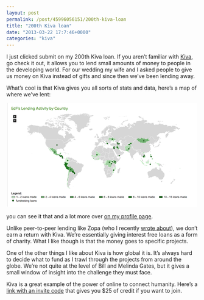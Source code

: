 ```yaml
---
layout: post
permalink: /post/45996056151/200th-kiva-loan
title: "200th Kiva loan"
date: "2013-03-22 17:7:46+0000"
categories: "kiva"
---
```

I just clicked submit on my 200th Kiva loan. If you aren&rsquo;t familiar with <a href="https://www.kiva.org">Kiva</a>, go check it out, it allows you to lend small amounts of money to people in the developing world. For our wedding my wife and I asked people to give us money on Kiva instead of gifts and since then we&rsquo;ve been lending away. 


What&rsquo;s cool is that Kiva gives you all sorts of stats and data, here&rsquo;s a map of where we&rsquo;ve lent: <a href="http://www.kiva.org/lender/edf"><center><img src="/img/blog/mk2k9siP6x1qz4rgp.png"/></center></a>


you can see it that and a lot more over <a href="http://www.kiva.org/lender/edf">on my profile page</a>.


Unlike peer-to-peer lending like Zopa (who I recently <a href="http://freyfogle.tumblr.com/post/42881969154/my-thoughts-on-zopa">wrote about</a>), we don&rsquo;t earn a return with Kiva. We&rsquo;re essentially giving interest free loans as a form of charity. What I like though is that the money goes to specific projects.


One of the other things I like about Kiva is how global it is. It&rsquo;s always hard to decide what to fund as I trawl through the projects from around the globe. We&rsquo;re not quite at the level of Bill and Melinda Gates, but it gives a small window of insight into the challenge they must face.


Kiva is a great example of the power of online to connect humanity. Here&rsquo;s a <a href="http://www.kiva.org/invitedby/edf">link with an invite code</a> that gives you $25 of credit if you want to join. 
